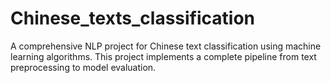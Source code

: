 # Chinese_texts_classification
A comprehensive NLP project for Chinese text classification using machine learning algorithms. This project implements a complete pipeline from text preprocessing to model evaluation.
